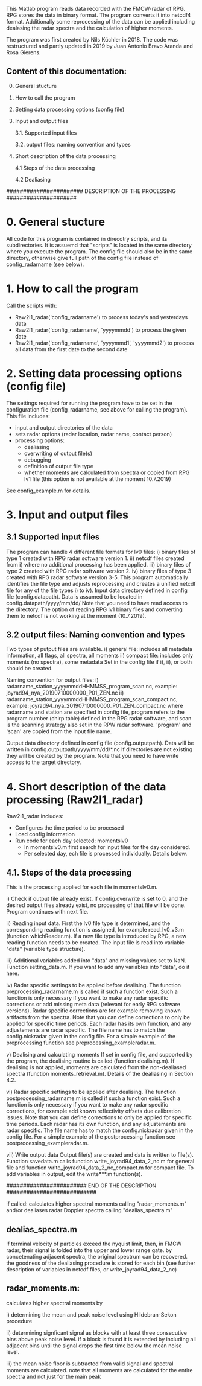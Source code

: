 
This Matlab program reads data recorded with the FMCW-radar of RPG. RPG 
stores the data in binary format. The program converts it into netcdf4 
format. Additionally some reprocessing of the data can be applied including 
dealasing the radar spectra and the calculation of higher moments. 

The program was first created by Nils Küchler in 2018. The code was 
restructured and partly updated in 2019 by Juan Antonio Bravo Aranda and 
Rosa Gierens.


## Content of this documentation: ##
0. General stucture
1. How to call the program
2. Setting data processing options (config file)
3. Input and output files

    3.1. Supported input files
    
    3.2. output files: naming convention and types
    
4. Short description of the data processing

    4.1 Steps of the data processing

    4.2 Dealiasing


####################### DESCRIPTION OF THE PROCESSING #####################


# 0. General stucture #

All code for this program is contained in direcotry scripts, and its 
subdirectories. It is assuemd that "scripts" is located in the same 
directory where you execute the program. The config file should also be in
the same directory, otherwise give full path of the config file instead of
config_radarname (see below).


# 1. How to call the program #

Call the scripts with:
- Raw2l1_radar('config_radarname')
    to process today's and yesterdays data
- Raw2l1_radar('config_radarname', 'yyyymmdd')
    to process the given date
- Raw2l1_radar('config_radarname', 'yyyymmd1', 'yyyymmd2') 
    to process all data from the first date to the second date



# 2. Setting data processing options (config file) #

The settings required for running the program have to be set in the 
configuration file (config_radarname, see above for calling the program). 
This file includes:
- input and output directories of the data
- sets radar options (radar location, radar name, contact person)
- processing options:
    - dealiasing
    - overwriting of output file(s)
    - debugging
    - definition of output file type
    - whether moments are calculated from spectra or copied from RPG lv1 
      file (this option is not available at the moment 10.7.2019)

See config_example.m for details.


# 3. Input and output files #

## 3.1 Supported input files ##

The program can handle 4 different file formats for lv0 files:
    i) binary files of type 1 created with RPG radar software version 1.
    ii) netcdf files created from i) where no additional processing 
        has been applied. 
    iii) binary files of type 2 created with RPG radar software version 2. 
    iv) binary files of type 3 created with RPG radar software version 3-5.
This program automatically identifies the file type and adjusts reprocessing
and creates a unified netcdf file for any of the file types i) to iv). 
Input data directory defined in config file (config.datapath). Data is 
assumed to be located in config.datapath/yyyy/mm/dd/
Note that you need to have read access to the directory.
The option of reading RPG lv1 binary files and converting them to netcdf is
not working at the moment (10.7.2019).

## 3.2 output files: Naming convention and types ##

Two types of putput files are available. 
    i) general file: includes all metadata information, all flags, 
       all spectra, all moments
    ii) compact file: includes only moments (no spectra), some metadata 
Set in the config file if i), ii), or both should be created.

Naming convention for output files:
i) radarname_station_yyyymmddHHMMSS_program_scan.nc,
    example: joyrad94_nya_20190710000000_P01_ZEN.nc
ii) radarname_station_yyyymmddHHMMSS_program_scan_compact.nc,
    example: joyrad94_nya_20190710000000_P01_ZEN_compact.nc
where radarname and station are specified in config file, program refers to 
the program number (chirp table) defined in the RPG radar software, and 
scan is the scanning strategy also set in the RPW radar software. 'program' 
and 'scan' are copied from the input file name.

Output data directory defined in config file (config.outputpath). Data will
be written in config.outputpath/yyyy/mm/dd/*.nc If directories are not 
existing they will be created by the program. Note that you need to have 
write access to the target directory.


# 4. Short description of the data processing (Raw2l1_radar) #

Raw2l1_radar includes:
- Configures the time period to be processed
- Load config information
- Run code for each day selected: momentslv0
    - In momentslv0.m first search for input files for the day considered.
    - Per selected day, ech file is processed individually. Details below.

## 4.1. Steps of the data processing ##

This is the processing applied for each file in momentslv0.m.

i) Check if output file already exist. 
    If config.overwrite is set to 0, and the desired output files already 
    exist, no processing of that file will be done. Program continues with 
    next file.

ii) Reading input data. 
    First the lv0 file type is determined, and the corresponding reading 
    function is assigned, for example read_lv0_v3.m (function whichReader.m).
    If a new file type is introduced by RPG, a new reading function needs 
    to be created. The input file is read into variable "data" (variable 
    type structure).

iii) Additional variables added into "data" and missing values set to NaN.
    Function setting_data.m. If you want to add any variables into "data", 
    do it here.

iv) Radar specific settings to be applied before dealising. 
    The function preprocessing_radarname.m is called if such a function
    exist. Such a function is only necessary if you want to make any radar 
    specific corrections or add missing meta data (relevant for early RPG 
    software versions). Radar specific corrections are for example removing 
    known artifacts from the spectra. Note that you can define corrections 
    to only be applied for specific time periods. Each radar has its own 
    function, and any adjustements are radar specific. The file name has to 
    match the config.nickradar given in the config file. For a simple 
    example of the preprocessing function see preprocessing_exampleradar.m.

v) Dealising and calculating moments 
    If set in config file, and supported by the program, the dealising 
    routine is called (function dealising.m). If dealising is not applied, 
    moments are calculated from the non-dealiased spectra (function 
    moments_retrieval.m). Details of the dealiasing in Section 4.2.

vi) Radar specific settings to be applied after dealising. 
    The function postprocessing_radarname.m is called if such a function
    exist. Such a function is only necessary if you want to make any radar 
    specific corrections, for example add known reflectivity offsets due
    calibration issues. Note that you can define corrections to only be 
    applied for specific time periods. Each radar has its own function, and 
    any adjustements are radar specific. The file name has to match the 
    config.nickradar given in the config file. For a simple example of the 
    postprocessing function see postprocessing_exampleradar.m.

vii) Write output data
    Output file(s) are created and data is written to file(s). Function
    savedata.m calls function write_joyrad94_data_2_nc.m for general file 
    and function write_joyrad94_data_2_nc_compact.m for compact file. To 
    add variables in output, edit the write***.m function(s).


######################## END OF THE DESCRIPTION ###########################
   



if called: calculates higher spectral moments calling "radar_moments.m" 
and/or dealiases radar Doppler spectra calling "dealias_spectra.m"

## dealias_spectra.m
if terminal velocity of particles exceed the nyquist limit, then, in 
FMCW radar, their signal is folded into the upper and lower range gate. by 
concetenating adjacent spectra, the original spectrum can be recovered. 
the goodness of the dealiasing procedure is stored for each bin (see further 
description of variables in netcdf files, or write_joyrad94_data_2_nc)

## radar_moments.m:
calculates higher spectral moments by

i) determining the mean and peak noise level using Hildebran-Sekon procedure

ii) determining signficant signal as blocks with at least three consecutive bins above peak noise level. if a block is found it is extended by including all adjacent bins until the signal drops the first time below the mean noise level.

iii) the mean noise floor is subtracted from valid signal and spectral moments are calculated. note that all moments are calculated for the entire spectra and not just for the main peak

